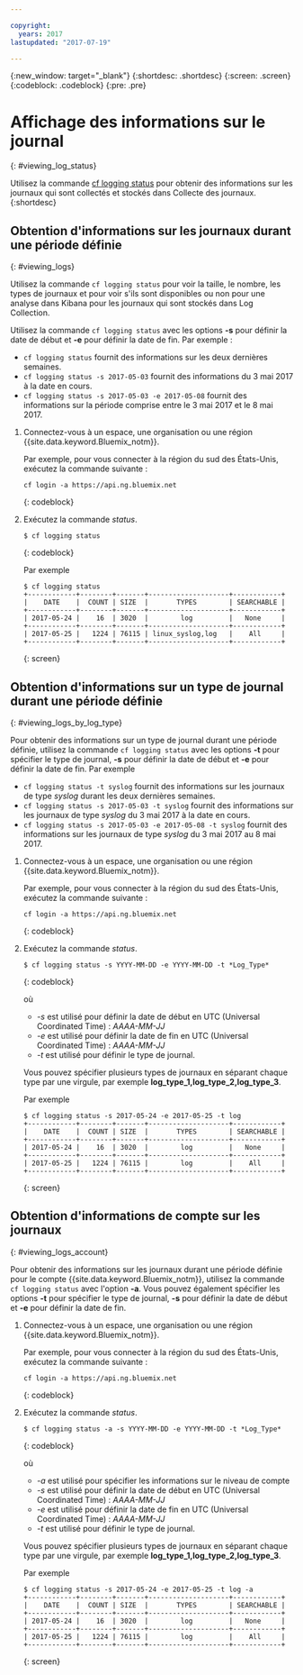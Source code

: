 ```yaml
---

copyright:
  years: 2017
lastupdated: "2017-07-19"

---
```


{:new_window: target="_blank"}
{:shortdesc: .shortdesc}
{:screen: .screen}
{:codeblock: .codeblock}
{:pre: .pre}

# Affichage des informations sur le journal
{: #viewing_log_status}

Utilisez la commande [cf logging status](/docs/services/CloudLogAnalysis/reference/logging_cli.html#status) pour obtenir des informations sur les journaux qui sont collectés et stockés dans Collecte des journaux.
{:shortdesc}

## Obtention d'informations sur les journaux durant une période définie
{: #viewing_logs}

Utilisez la commande `cf logging status` pour voir la taille, le nombre, les types de journaux et pour voir s'ils sont disponibles ou non pour une analyse dans Kibana
pour les journaux qui sont stockés dans Log Collection. 

Utilisez la commande `cf logging status` avec les options **-s** pour définir la date de début et **-e** pour définir la date de fin. Par exemple :

* `cf logging status` fournit des informations sur les deux dernières semaines.
* `cf logging status -s 2017-05-03` fournit des informations du 3 mai 2017 à la date en cours.
* `cf logging status -s 2017-05-03 -e 2017-05-08` fournit des informations sur la période comprise entre le 3 mai 2017 et le 8 mai 2017. 

1. Connectez-vous à un espace, une organisation ou une région {{site.data.keyword.Bluemix_notm}}.  

    Par exemple, pour vous connecter à la région du sud des États-Unis, exécutez la commande suivante :
	
    ```
    cf login -a https://api.ng.bluemix.net
    ```
    {: codeblock}
    
2. Exécutez la commande *status*.

    ```
    $ cf logging status
    ```
    {: codeblock}
    
    Par exemple
    
    ```
    $ cf logging status
    +------------+--------+-------+--------------------+------------+
    |    DATE    |  COUNT | SIZE  |       TYPES        | SEARCHABLE |
    +------------+--------+-------+--------------------+------------+
    | 2017-05-24 |    16  | 3020  |        log         |   None     |
    +------------+--------+-------+--------------------+------------+
    | 2017-05-25 |   1224 | 76115 | linux_syslog,log   |    All     |
    +------------+--------+-------+--------------------+------------+
    ```
    {: screen}


## Obtention d'informations sur un type de journal durant une période définie
{: #viewing_logs_by_log_type}

Pour obtenir des informations sur un type de journal durant une période définie, utilisez la commande `cf logging status` avec les options **-t** pour
spécifier le type de journal, **-s** pour définir la date de début et **-e** pour définir la date de fin. Par exemple

* `cf logging status -t syslog` fournit des informations sur les journaux de type *syslog* durant les deux dernières semaines.
* `cf logging status -s 2017-05-03 -t syslog` fournit des informations sur les journaux de type *syslog* du 3 mai 2017 à la date en cours.
* `cf logging status -s 2017-05-03 -e 2017-05-08 -t syslog` fournit des informations sur les journaux de type *syslog* du 3 mai 2017 au 8 mai 2017. 

1. Connectez-vous à un espace, une organisation ou une région {{site.data.keyword.Bluemix_notm}}.  

    Par exemple, pour vous connecter à la région du sud des États-Unis, exécutez la commande suivante :
	
    ```
    cf login -a https://api.ng.bluemix.net
    ```
    {: codeblock}
    
2. Exécutez la commande *status*.

    ```
    $ cf logging status -s YYYY-MM-DD -e YYYY-MM-DD -t *Log_Type*
    ```
    {: codeblock}
    
    où
    
    * *-s* est utilisé pour définir la date de début en UTC (Universal Coordinated Time) : *AAAA-MM-JJ*
    * *-e* est utilisé pour définir la date de fin en UTC (Universal Coordinated Time) : *AAAA-MM-JJ*
    * *-t* est utilisé pour définir le type de journal.
    
    Vous pouvez spécifier plusieurs types de journaux en séparant chaque type par une virgule, par exemple **log_type_1,log_type_2,log_type_3**. 
    
    Par exemple
    
    ```
    $ cf logging status -s 2017-05-24 -e 2017-05-25 -t log
    +------------+--------+-------+--------------------+------------+
    |    DATE    |  COUNT | SIZE  |       TYPES        | SEARCHABLE |
    +------------+--------+-------+--------------------+------------+
    | 2017-05-24 |    16  | 3020  |        log         |   None     |
    +------------+--------+-------+--------------------+------------+
    | 2017-05-25 |   1224 | 76115 |        log         |    All     |
    +------------+--------+-------+--------------------+------------+
    ```
    {: screen}



## Obtention d'informations de compte sur les journaux
{: #viewing_logs_account}

Pour obtenir des informations sur les journaux durant une période définie pour le compte {{site.data.keyword.Bluemix_notm}}, utilisez la commande `cf logging
status` avec l'option **-a**. Vous pouvez également spécifier les options **-t** pour spécifier le type de journal, **-s**
pour définir la date de début et **-e** pour définir la date de fin. 

1. Connectez-vous à un espace, une organisation ou une région {{site.data.keyword.Bluemix_notm}}.  

    Par exemple, pour vous connecter à la région du sud des États-Unis, exécutez la commande suivante :
	
    ```
    cf login -a https://api.ng.bluemix.net
    ```
    {: codeblock}
    
2. Exécutez la commande *status*.

    ```
    $ cf logging status -a -s YYYY-MM-DD -e YYYY-MM-DD -t *Log_Type*
    ```
    {: codeblock}
    
    où
    
    * *-a* est utilisé pour spécifier les informations sur le niveau de compte
    * *-s* est utilisé pour définir la date de début en UTC (Universal Coordinated Time) : *AAAA-MM-JJ*
    * *-e* est utilisé pour définir la date de fin en UTC (Universal Coordinated Time) : *AAAA-MM-JJ*
    * *-t* est utilisé pour définir le type de journal.
    

    Vous pouvez spécifier plusieurs types de journaux en séparant chaque type par une virgule, par exemple **log_type_1,log_type_2,log_type_3**. 
 
    Par exemple
    
    ```
    $ cf logging status -s 2017-05-24 -e 2017-05-25 -t log -a
    +------------+--------+-------+--------------------+------------+
    |    DATE    |  COUNT | SIZE  |       TYPES        | SEARCHABLE |
    +------------+--------+-------+--------------------+------------+
    | 2017-05-24 |    16  | 3020  |        log         |   None     |
    +------------+--------+-------+--------------------+------------+
    | 2017-05-25 |   1224 | 76115 |        log         |    All     |
    +------------+--------+-------+--------------------+------------+
    ```
    {: screen}















